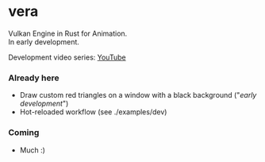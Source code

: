 # vera
Vulkan Engine in Rust for Animation.  
In early development.

Development video series: [YouTube](https://www.youtube.com/playlist?list=PLFBSAg3dVe4z5HxaZmOH0gaojQH4tLEgF)

### Already here
- Draw custom red triangles on a window with a black background ("*early development*")
- Hot-reloaded workflow (see ./examples/dev)

### Coming
- Much :)